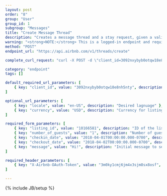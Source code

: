 ```yaml
---
layout: post
order: "8"
group: "User"
group_id: 1
subgroup: "Messages"
title: "Create Message Thread"
description: "Creates a message thread and a stay request, given a valid  access token and a listing ID."
warning: "<strong>NOTE:</strong> This is a logged-in endpoint and requires an <strong>access_token</strong>. See <a href=\"#login-by-email\">Login Endpoints.</a>"
method: "POST"
endpoint_url: "https://api.airbnb.com/v1/threads/create"

complete_curl_request: "curl -X POST -d \"client_id=3092nxybyb0otqw18e8nh5nty\" -d \"locale=en-US\" -d \"currency=USD\" -F \"message=Hi!\" -F \"checkout_date=2018-04-02T22:00:00.000-0700\" -F \"checkin_date=2018-04-01T00:00:00.000-0700\" -F  \"number_of_guests=1\" -F \"listing_id=10166581\" -H \"X-Airbnb-OAuth-Token:3m0ky1cmj6jm4x3sjm8sx8osf\" https://api.airbnb.com/v1/threads/create"

category: "endpoint"
tags: []

default_required_url_parameters: [
	{ key: "client_id", value: "3092nxybyb0otqw18e8nh5nty", description: "API Key" }
]

optional_url_parameters: [
	{ key: "locale", value: "en-US", description: "Desired lagnuage" },
	{ key: "currency", value: "USD", description: "Currency for listings" }
]

required_form_parameters: [
	{ key: "listing_id", value: "10166581", description: "ID of the listing you'd like to message" },
	{ key: "number_of_guests", value: "1", description: "Number of guests in the request." },
	{ key: "checkin_date", value: "2018-04-01T00:00:00.000-0700", description: "Requested check-in date." },
	{ key: "checkout_date", value: "2018-04-02T00:00:00.000-0700", description: "Requested check-out date." },
	{ key: "message", value: "Hi!", description: "Initial message to send (empty to send request only)." }
]

required_header_parameters: [
	{ key: "X-Airbnb-OAuth-Token", value: "3m0ky1cmj6jm4x3sjm8sx8osf", description: "Airbnb auth token (from auth-ing with login endpoints)" }
]

---
```

{% include JB/setup %}

